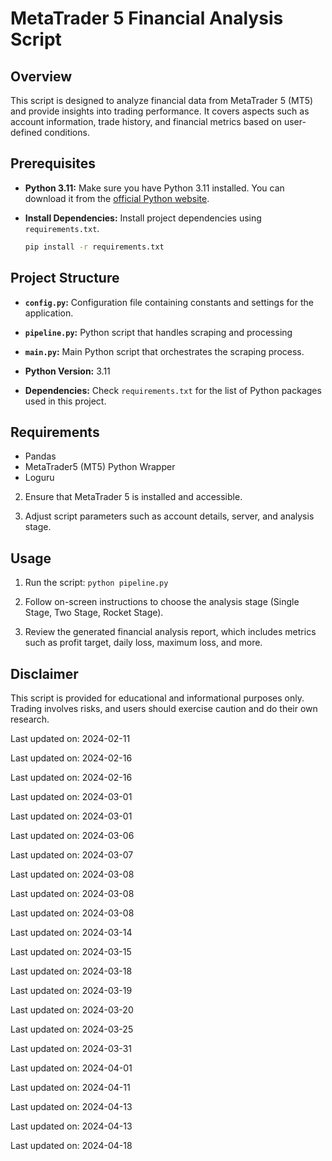 
# MetaTrader 5 Financial Analysis Script
## Overview

This script is designed to analyze financial data from MetaTrader 5 (MT5) and provide insights into trading performance. It covers aspects such as account information, trade history, and financial metrics based on user-defined conditions.

## Prerequisites

- **Python 3.11:** Make sure you have Python 3.11 installed. You can download it from the [official Python website](https://www.python.org/downloads/).

- **Install Dependencies:** Install project dependencies using `requirements.txt`.
  ```bash
  pip install -r requirements.txt
  ```

## Project Structure

- **`config.py`:** Configuration file containing constants and settings for the application.

- **`pipeline.py`:** Python script that handles scraping and processing

- **`main.py`:** Main Python script that orchestrates the scraping process.



- **Python Version:** 3.11


- **Dependencies:** Check `requirements.txt` for the list of Python packages used in this project.


## Requirements

- Pandas
- MetaTrader5 (MT5) Python Wrapper
- Loguru


2. Ensure that MetaTrader 5 is installed and accessible.

3. Adjust script parameters such as account details, server, and analysis stage.

## Usage

1. Run the script: `python pipeline.py`

2. Follow on-screen instructions to choose the analysis stage (Single Stage, Two Stage, Rocket Stage).

3. Review the generated financial analysis report, which includes metrics such as profit target, daily loss, maximum loss, and more.

## Disclaimer

This script is provided for educational and informational purposes only. Trading involves risks, and users should exercise caution and do their own research.



Last updated on: 2024-02-11

Last updated on: 2024-02-16

Last updated on: 2024-02-16

Last updated on: 2024-03-01

Last updated on: 2024-03-01

Last updated on: 2024-03-06

Last updated on: 2024-03-07

Last updated on: 2024-03-08

Last updated on: 2024-03-08

Last updated on: 2024-03-08

Last updated on: 2024-03-14

Last updated on: 2024-03-15

Last updated on: 2024-03-18

Last updated on: 2024-03-19

Last updated on: 2024-03-20

Last updated on: 2024-03-25

Last updated on: 2024-03-31

Last updated on: 2024-04-01

Last updated on: 2024-04-11

Last updated on: 2024-04-13

Last updated on: 2024-04-13

Last updated on: 2024-04-18